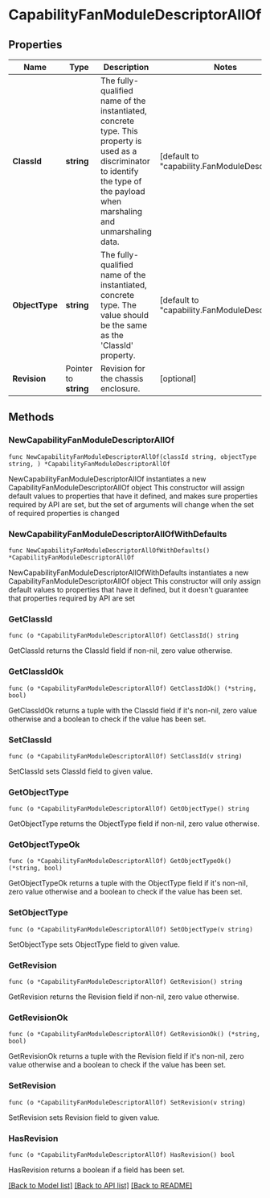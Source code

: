 # CapabilityFanModuleDescriptorAllOf

## Properties

Name | Type | Description | Notes
------------ | ------------- | ------------- | -------------
**ClassId** | **string** | The fully-qualified name of the instantiated, concrete type. This property is used as a discriminator to identify the type of the payload when marshaling and unmarshaling data. | [default to "capability.FanModuleDescriptor"]
**ObjectType** | **string** | The fully-qualified name of the instantiated, concrete type. The value should be the same as the &#39;ClassId&#39; property. | [default to "capability.FanModuleDescriptor"]
**Revision** | Pointer to **string** | Revision for the chassis enclosure. | [optional] 

## Methods

### NewCapabilityFanModuleDescriptorAllOf

`func NewCapabilityFanModuleDescriptorAllOf(classId string, objectType string, ) *CapabilityFanModuleDescriptorAllOf`

NewCapabilityFanModuleDescriptorAllOf instantiates a new CapabilityFanModuleDescriptorAllOf object
This constructor will assign default values to properties that have it defined,
and makes sure properties required by API are set, but the set of arguments
will change when the set of required properties is changed

### NewCapabilityFanModuleDescriptorAllOfWithDefaults

`func NewCapabilityFanModuleDescriptorAllOfWithDefaults() *CapabilityFanModuleDescriptorAllOf`

NewCapabilityFanModuleDescriptorAllOfWithDefaults instantiates a new CapabilityFanModuleDescriptorAllOf object
This constructor will only assign default values to properties that have it defined,
but it doesn't guarantee that properties required by API are set

### GetClassId

`func (o *CapabilityFanModuleDescriptorAllOf) GetClassId() string`

GetClassId returns the ClassId field if non-nil, zero value otherwise.

### GetClassIdOk

`func (o *CapabilityFanModuleDescriptorAllOf) GetClassIdOk() (*string, bool)`

GetClassIdOk returns a tuple with the ClassId field if it's non-nil, zero value otherwise
and a boolean to check if the value has been set.

### SetClassId

`func (o *CapabilityFanModuleDescriptorAllOf) SetClassId(v string)`

SetClassId sets ClassId field to given value.


### GetObjectType

`func (o *CapabilityFanModuleDescriptorAllOf) GetObjectType() string`

GetObjectType returns the ObjectType field if non-nil, zero value otherwise.

### GetObjectTypeOk

`func (o *CapabilityFanModuleDescriptorAllOf) GetObjectTypeOk() (*string, bool)`

GetObjectTypeOk returns a tuple with the ObjectType field if it's non-nil, zero value otherwise
and a boolean to check if the value has been set.

### SetObjectType

`func (o *CapabilityFanModuleDescriptorAllOf) SetObjectType(v string)`

SetObjectType sets ObjectType field to given value.


### GetRevision

`func (o *CapabilityFanModuleDescriptorAllOf) GetRevision() string`

GetRevision returns the Revision field if non-nil, zero value otherwise.

### GetRevisionOk

`func (o *CapabilityFanModuleDescriptorAllOf) GetRevisionOk() (*string, bool)`

GetRevisionOk returns a tuple with the Revision field if it's non-nil, zero value otherwise
and a boolean to check if the value has been set.

### SetRevision

`func (o *CapabilityFanModuleDescriptorAllOf) SetRevision(v string)`

SetRevision sets Revision field to given value.

### HasRevision

`func (o *CapabilityFanModuleDescriptorAllOf) HasRevision() bool`

HasRevision returns a boolean if a field has been set.


[[Back to Model list]](../README.md#documentation-for-models) [[Back to API list]](../README.md#documentation-for-api-endpoints) [[Back to README]](../README.md)


